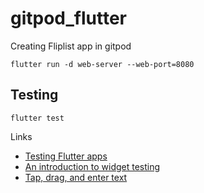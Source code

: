 # gitpod_flutter

Creating Fliplist app in gitpod

`flutter run -d web-server --web-port=8080`

## Testing

`flutter test`

Links
- [Testing Flutter apps](https://flutter.dev/docs/testing)
- [An introduction to widget testing](https://flutter.dev/docs/cookbook/testing/widget/introduction)
- [Tap, drag, and enter text](https://flutter.dev/docs/cookbook/testing/widget/tap-drag)